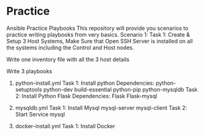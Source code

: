 # Practice
Ansible Practice Playbooks
This repository will provide you scenarios to practice writing playbooks from very basics.
Scenario 1:
Task 1:
Create & Setup 3 Host Systems, Make Sure that Open SSH Server is installed on all the systems including the Control and Host nodes.

Write one inventory file with all the 3 host details

Write 3 playbooks
1. python-install.yml
	Task 1: Install python
	        Dependencies:
				python-setuptools
				python-dev
				build-essential
				python-pip
				python-mysqldb
	Task 2: Install Python Flask
	        Dependencies:
				Flask
				Flask-mysql
		
2. mysqldb.yml
	Task 1: Install Mysql
		mysql-server
		mysql-client
	Task 2: Start Service
		mysql

3. docker-install.yml
	Task 1: Install Docker
